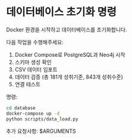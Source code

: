 # 데이터베이스 초기화 명령

Docker 환경을 시작하고 데이터베이스를 초기화합니다.

다음 작업을 수행해주세요:
1. Docker Compose로 PostgreSQL과 Neo4j 시작
2. 스키마 생성 확인
3. CSV 데이터 임포트
4. 데이터 검증 (총 181개 성취기준, 843개 성취수준)
5. 연결 테스트

명령:
```bash
cd database
docker-compose up -d
python scripts/data_load.py
```

추가 요청사항: $ARGUMENTS